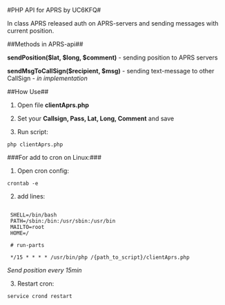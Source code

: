 #PHP API for APRS by UC6KFQ#

In class APRS released auth on APRS-servers and sending messages with current position.

##Methods in APRS-api##

**sendPosition($lat, $long, $comment)** - sending position to APRS servers

**sendMsgToCallSign($recipient, $msg)** - sending text-message to other CallSign - *in implementation*
 
 
##How Use##
 
 1) Open file **clientAprs.php**
 
 2) Set your **Callsign, Pass, Lat, Long, Comment** and save
 
 3) Run script: 
 
 ```
 php clientAprs.php
 ```
  
###For add to cron on Linux:###
 
   1) Open cron config: 
   
   ```
   crontab -e
   ```
   
   2) add lines:
   
   ```
   
    SHELL=/bin/bash
    PATH=/sbin:/bin:/usr/sbin:/usr/bin
    MAILTO=root
    HOME=/
    
    # run-parts
    
    */15 * * * * /usr/bin/php /{path_to_script}/clientAprs.php
   
   ```
   
   *Send position every 15min*
   
   3) Restart cron:
   
   ```
   service crond restart
   ```
